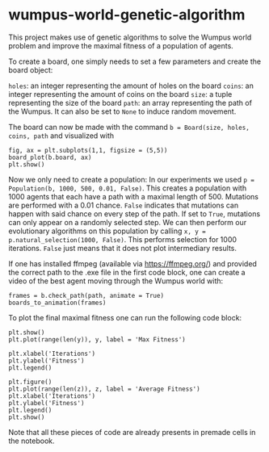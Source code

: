# wumpus-world-genetic-algorithm
This project makes use of genetic algorithms to solve the Wumpus world problem and improve the maximal fitness of a population of agents.

To create a board, one simply needs to set a few parameters and create the board object:

```holes```: an integer representing the amount of holes on the board
```coins```: an integer representing the amount of coins on the board
```size```: a tuple representing the size of the board
```path```: an array representing the path of the Wumpus. It can also be set to ```None``` to induce random movement.

The board can now be made with the command ```b = Board(size, holes, coins, path``` and visualized with
```
fig, ax = plt.subplots(1,1, figsize = (5,5))
board_plot(b.board, ax)
plt.show()
```

Now we only need to create a population:
In our experiments we used ```p = Population(b, 1000, 500, 0.01, False)```. This creates a population with 1000 agents that each have a path with a maximal length of 500. Mutations are performed with a 0.01 chance. ```False``` indicates that mutations can happen with said chance on every step of the path. If set to ```True```, mutations can only appear on a randomly selected step. We can then perform our evolutionary algorithms on this population by calling ```x, y = p.natural_selection(1000, False)```. This performs selection for 1000 iterations. ```False``` just means that it does not plot intermediary results.

If one has installed ffmpeg (available via https://ffmpeg.org/) and provided the correct path to the .exe file in the first code block, one can create a video of the best agent moving through the Wumpus world with:
```
frames = b.check_path(path, animate = True)
boards_to_animation(frames)
```

To plot the final maximal fitness one can run the following code block:
```
plt.show()
plt.plot(range(len(y)), y, label = 'Max Fitness')

plt.xlabel('Iterations')
plt.ylabel('Fitness')
plt.legend()

plt.figure()
plt.plot(range(len(z)), z, label = 'Average Fitness')
plt.xlabel('Iterations')
plt.ylabel('Fitness')
plt.legend()
plt.show()
```

Note that all these pieces of code are already presents in premade cells in the notebook.



